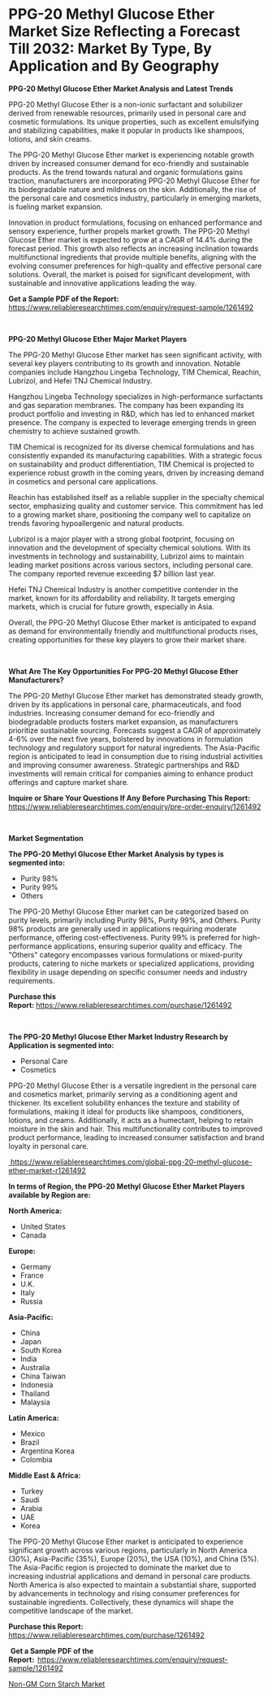 <p><h1>PPG-20 Methyl Glucose Ether Market Size Reflecting a Forecast Till 2032: Market By Type, By Application and By Geography</h1></p><p><strong>PPG-20 Methyl Glucose Ether Market Analysis and Latest Trends</strong></p>
<p><p>PPG-20 Methyl Glucose Ether is a non-ionic surfactant and solubilizer derived from renewable resources, primarily used in personal care and cosmetic formulations. Its unique properties, such as excellent emulsifying and stabilizing capabilities, make it popular in products like shampoos, lotions, and skin creams. </p><p>The PPG-20 Methyl Glucose Ether market is experiencing notable growth driven by increased consumer demand for eco-friendly and sustainable products. As the trend towards natural and organic formulations gains traction, manufacturers are incorporating PPG-20 Methyl Glucose Ether for its biodegradable nature and mildness on the skin. Additionally, the rise of the personal care and cosmetics industry, particularly in emerging markets, is fueling market expansion.</p><p>Innovation in product formulations, focusing on enhanced performance and sensory experience, further propels market growth. The PPG-20 Methyl Glucose Ether market is expected to grow at a CAGR of 14.4% during the forecast period. This growth also reflects an increasing inclination towards multifunctional ingredients that provide multiple benefits, aligning with the evolving consumer preferences for high-quality and effective personal care solutions. Overall, the market is poised for significant development, with sustainable and innovative applications leading the way.</p></p>
<p><strong>Get a Sample PDF of the Report:&nbsp;</strong> <a href="https://www.reliableresearchtimes.com/enquiry/request-sample/1261492?utm_campaign=2123&utm_medium=2&utm_source=Github&utm_content=ia&utm_term=02022025&utm_id=ppg-20-methyl-glucose-ether">https://www.reliableresearchtimes.com/enquiry/request-sample/1261492</a></p>
<p>&nbsp;</p>
<p><strong>PPG-20 Methyl Glucose Ether Major Market Players</strong></p>
<p><p>The PPG-20 Methyl Glucose Ether market has seen significant activity, with several key players contributing to its growth and innovation. Notable companies include Hangzhou Lingeba Technology, TIM Chemical, Reachin, Lubrizol, and Hefei TNJ Chemical Industry. </p><p>Hangzhou Lingeba Technology specializes in high-performance surfactants and gas separation membranes. The company has been expanding its product portfolio and investing in R&D, which has led to enhanced market presence. The company is expected to leverage emerging trends in green chemistry to achieve sustained growth.</p><p>TIM Chemical is recognized for its diverse chemical formulations and has consistently expanded its manufacturing capabilities. With a strategic focus on sustainability and product differentiation, TIM Chemical is projected to experience robust growth in the coming years, driven by increasing demand in cosmetics and personal care applications.</p><p>Reachin has established itself as a reliable supplier in the specialty chemical sector, emphasizing quality and customer service. This commitment has led to a growing market share, positioning the company well to capitalize on trends favoring hypoallergenic and natural products.</p><p>Lubrizol is a major player with a strong global footprint, focusing on innovation and the development of specialty chemical solutions. With its investments in technology and sustainability, Lubrizol aims to maintain leading market positions across various sectors, including personal care. The company reported revenue exceeding $7 billion last year.</p><p>Hefei TNJ Chemical Industry is another competitive contender in the market, known for its affordability and reliability. It targets emerging markets, which is crucial for future growth, especially in Asia.</p><p>Overall, the PPG-20 Methyl Glucose Ether market is anticipated to expand as demand for environmentally friendly and multifunctional products rises, creating opportunities for these key players to grow their market share.</p></p>
<p>&nbsp;</p>
<p><strong>What Are The Key Opportunities For PPG-20 Methyl Glucose Ether Manufacturers?</strong></p>
<p><p>The PPG-20 Methyl Glucose Ether market has demonstrated steady growth, driven by its applications in personal care, pharmaceuticals, and food industries. Increasing consumer demand for eco-friendly and biodegradable products fosters market expansion, as manufacturers prioritize sustainable sourcing. Forecasts suggest a CAGR of approximately 4-6% over the next five years, bolstered by innovations in formulation technology and regulatory support for natural ingredients. The Asia-Pacific region is anticipated to lead in consumption due to rising industrial activities and improving consumer awareness. Strategic partnerships and R&D investments will remain critical for companies aiming to enhance product offerings and capture market share.</p></p>
<p><strong>Inquire or Share Your Questions If Any Before Purchasing This Report:</strong> <a href="https://www.reliableresearchtimes.com/enquiry/pre-order-enquiry/1261492?utm_campaign=2123&utm_medium=2&utm_source=Github&utm_content=ia&utm_term=02022025&utm_id=ppg-20-methyl-glucose-ether">https://www.reliableresearchtimes.com/enquiry/pre-order-enquiry/1261492</a></p>
<p>&nbsp;</p>
<p><strong>Market Segmentation</strong></p>
<p><strong>The PPG-20 Methyl Glucose Ether Market Analysis by types is segmented into:</strong></p>
<p><ul><li>Purity 98%</li><li>Purity 99%</li><li>Others</li></ul></p>
<p><p>The PPG-20 Methyl Glucose Ether market can be categorized based on purity levels, primarily including Purity 98%, Purity 99%, and Others. Purity 98% products are generally used in applications requiring moderate performance, offering cost-effectiveness. Purity 99% is preferred for high-performance applications, ensuring superior quality and efficacy. The "Others" category encompasses various formulations or mixed-purity products, catering to niche markets or specialized applications, providing flexibility in usage depending on specific consumer needs and industry requirements.</p></p>
<p><strong>Purchase this Report:&nbsp;</strong><a href="https://www.reliableresearchtimes.com/purchase/1261492?utm_campaign=2123&utm_medium=2&utm_source=Github&utm_content=ia&utm_term=02022025&utm_id=ppg-20-methyl-glucose-ether">https://www.reliableresearchtimes.com/purchase/1261492</a></p>
<p>&nbsp;</p>
<p><strong>The PPG-20 Methyl Glucose Ether Market Industry Research by Application is segmented into:</strong></p>
<p><ul><li>Personal Care</li><li>Cosmetics</li></ul></p>
<p><p>PPG-20 Methyl Glucose Ether is a versatile ingredient in the personal care and cosmetics market, primarily serving as a conditioning agent and thickener. Its excellent solubility enhances the texture and stability of formulations, making it ideal for products like shampoos, conditioners, lotions, and creams. Additionally, it acts as a humectant, helping to retain moisture in the skin and hair. This multifunctionality contributes to improved product performance, leading to increased consumer satisfaction and brand loyalty in personal care.</p></p>
<p><a href="https://www.reliableresearchtimes.com/global-ppg-20-methyl-glucose-ether-market-r1261492?utm_campaign=2123&utm_medium=2&utm_source=Github&utm_content=ia&utm_term=02022025&utm_id=ppg-20-methyl-glucose-ether">&nbsp;https://www.reliableresearchtimes.com/global-ppg-20-methyl-glucose-ether-market-r1261492</a></p>
<p><strong>In terms of Region, the PPG-20 Methyl Glucose Ether Market Players available by Region are:</strong></p>
<p>
    <p> <strong> North America: </strong>
        <ul>
            <li>United States</li>
            <li>Canada</li>
        </ul>
        </p> 
    <p> <strong> Europe: </strong>
        <ul>
            <li>Germany</li>
            <li>France</li>
            <li>U.K.</li>
            <li>Italy</li>
            <li>Russia</li>
        </ul>
        </p> 
    <p> <strong> Asia-Pacific: </strong>
        <ul>
            <li>China</li>
            <li>Japan</li>
            <li>South Korea</li>
            <li>India</li>
            <li>Australia</li>
            <li>China Taiwan</li>
            <li>Indonesia</li>
            <li>Thailand</li>
            <li>Malaysia</li>
        </ul>
        </p> 
    <p> <strong> Latin America: </strong>
        <ul>
            <li>Mexico</li>
            <li>Brazil</li>
            <li>Argentina Korea</li>
            <li>Colombia</li>
        </ul>
        </p> 
    <p> <strong> Middle East & Africa: </strong>
        <ul>
            <li>Turkey</li>
            <li>Saudi</li>
            <li>Arabia</li>
            <li>UAE</li>
            <li>Korea</li>
        </ul>
    </p>
    </p>
<p><p>The PPG-20 Methyl Glucose Ether market is anticipated to experience significant growth across various regions, particularly in North America (30%), Asia-Pacific (35%), Europe (20%), the USA (10%), and China (5%). The Asia-Pacific region is projected to dominate the market due to increasing industrial applications and demand in personal care products. North America is also expected to maintain a substantial share, supported by advancements in technology and rising consumer preferences for sustainable ingredients. Collectively, these dynamics will shape the competitive landscape of the market.</p></p>
<p><strong>Purchase this Report: </strong><a href="https://www.reliableresearchtimes.com/purchase/1261492?utm_campaign=2123&utm_medium=2&utm_source=Github&utm_content=ia&utm_term=02022025&utm_id=ppg-20-methyl-glucose-ether">https://www.reliableresearchtimes.com/purchase/1261492</a></p>
<p>&nbsp;<strong>Get a Sample PDF of the Report:&nbsp;&nbsp;</strong><a href="https://www.reliableresearchtimes.com/enquiry/request-sample/1261492?utm_campaign=2123&utm_medium=2&utm_source=Github&utm_content=ia&utm_term=02022025&utm_id=ppg-20-methyl-glucose-ether">https://www.reliableresearchtimes.com/enquiry/request-sample/1261492</a></p>
<p><strong></strong></p>
<p><p><a href="https://github.com/mcfred89/Market-Research-Report-List-1/blob/main/non-gm-corn-starch-market.md?utm_campaign=2123&utm_medium=2&utm_source=Github&utm_content=ia&utm_term=02022025&utm_id=ppg-20-methyl-glucose-ether">Non-GM Corn Starch Market</a></p></p>